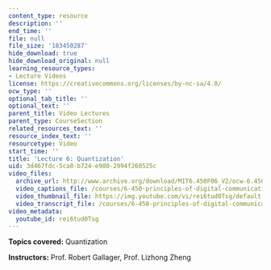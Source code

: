 ```yaml
---
content_type: resource
description: ''
end_time: ''
file: null
file_size: '183450287'
hide_download: true
hide_download_original: null
learning_resource_types:
- Lecture Videos
license: https://creativecommons.org/licenses/by-nc-sa/4.0/
ocw_type: ''
optional_tab_title: ''
optional_text: ''
parent_title: Video Lectures
parent_type: CourseSection
related_resources_text: ''
resource_index_text: ''
resourcetype: Video
start_time: ''
title: 'Lecture 6: Quantization'
uid: 3d467fdc-5ca8-b724-e980-2994f260525c
video_files:
  archive_url: http://www.archive.org/download/MIT6.450F06_V2/ocw-6.450-f06-2003-09-24_300k.mp4
  video_captions_file: /courses/6-450-principles-of-digital-communications-i-fall-2006/eb263b8a1f2650acbc1c707d136ac5d0_rei6tud0Tsg.vtt
  video_thumbnail_file: https://img.youtube.com/vi/rei6tud0Tsg/default.jpg
  video_transcript_file: /courses/6-450-principles-of-digital-communications-i-fall-2006/d37dcbe8a568d2dfe0b220b527366f59_rei6tud0Tsg.pdf
video_metadata:
  youtube_id: rei6tud0Tsg
---
```


**Topics covered:** Quantization

**Instructors:** Prof. Robert Gallager, Prof. Lizhong Zheng

